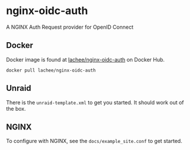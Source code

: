 # nginx-oidc-auth
A NGINX Auth Request provider for OpenID Connect

## Docker
Docker image is found at [lachee/nginx-oidc-auth](https://hub.docker.com/r/lachee/nginx-oidc-auth) on Docker Hub.

```
docker pull lachee/nginx-oidc-auth
```

## Unraid
There is the `unraid-template.xml` to get you started. It should work out of the box.

## NGINX
To configure with NGINX, see the `docs/example_site.conf` to get started.
